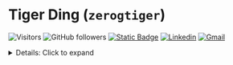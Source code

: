 # Tiger Ding (`zerogtiger`)

![Visitors](https://api.visitorbadge.io/api/visitors?path=zerogtiger&countColor=%23ff8a65&style=flat) ![GitHub followers](https://img.shields.io/github/followers/zerogtiger?label=Follow&style=social) [![Static Badge](https://img.shields.io/badge/zerotiger.ca-ffffff)](https://www.zerotiger.ca/) [![Linkedin](https://img.shields.io/badge/-Tiger_Ding-blue?logo=Linkedin&logoColor=white&link=https://www.linkedin.com/in/tiger-ding-16880a247/)](https://www.linkedin.com/in/tiger-ding-16880a247/)  [![Gmail](https://img.shields.io/badge/Gmail-zerogtiger%40gmail.com-red?logo=gmail)](mailto:zerogtiger@gmail.com) 

<details>
  <summary> Details: Click to expand</summary>
<br/>
<blockquote>
CS @ University of Waterloo

#### Moderately experienced with:

![experienced languages](https://skillicons.dev/icons?i=cpp,py&theme=dark)
![experienced technologies](https://skillicons.dev/icons?i=neovim,blender,latex&theme=dark)


  <img src="https://github-readme-streak-stats.herokuapp.com/?user=zerogtiger&theme=graywhite&include_all_commits=true&count_private=true" height="160"><br>
  </blockquote>
  </details>
